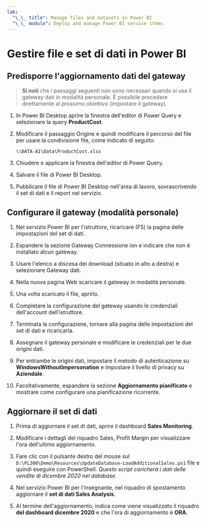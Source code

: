 ```yaml
---
lab:
  "\_\_ title": Manage files and datasets in Power BI
  "\_\_ module": Deploy and manage Power BI service items
---
```

# Gestire file e set di dati in Power BI

## Predisporre l'aggiornamento dati del gateway

> **Si noti** che i passaggi seguenti non sono necessari quando si usa il gateway dati in modalità personale. È possibile procedere direttamente al prossimo obiettivo (impostare il gateway).

1. In Power BI Desktop aprire la finestra dell'editor di Power Query e selezionare la query **ProductCost**.

1. Modificare il passaggio Origine e quindi modificare il percorso del file per usare la condivisione file, come indicato di seguito:

    `\\DATA-AI\Data\ProductCost.xlsx`

1. Chiudere e applicare la finestra dell'editor di Power Query.

1. Salvare il file di Power BI Desktop.

1. Pubblicare il file di Power BI Desktop nell'area di lavoro, sovrascrivendo il set di dati e il report nel servizio.

## Configurare il gateway (modalità personale)

1. Nel servizio Power BI per l'istruttore, ricaricare (F5) la pagina delle impostazioni del set di dati.

1. Espandere la sezione Gateway Connessione ion e indicare che non è installato alcun gateway.

1. Usare l'elenco a discesa dei download (situato in alto a destra) e selezionare Gateway dati.

1. Nella nuova pagina Web scaricare il gateway in modalità personale.

1. Una volta scaricato il file, aprirlo.

1. Completare la configurazione del gateway usando le credenziali dell'account dell'istruttore.

1. Terminata la configurazione, tornare alla pagina delle impostazioni del set di dati e ricaricarla.

1. Assegnare il gateway personale e modificare le credenziali per le due origini dati.

1. Per entrambe le origini dati, impostare il metodo di autenticazione su **WindowsWithoutImpersonation** e impostare il livello di privacy su **Aziendale**.

1. Facoltativamente, espandere la sezione **Aggiornamento pianificato** e mostrare come configurare una pianificazione ricorrente.

## Aggiornare il set di dati

1. Prima di aggiornare il set di dati, aprire il dashboard **Sales Monitoring**.

1. Modificare i dettagli del riquadro Sales, Profit Margin per visualizzare l'ora dell'ultimo aggiornamento.

1. Fare clic con il pulsante destro del mouse sul `D:\PL300\Demo\Resources\UpdateDatabase-LoadAdditionalSales.ps1` file e quindi eseguire con PowerShell. *Questo script caricherà i dati delle vendite di dicembre 2020 nel database.*

1. Nel servizio Power BI per l'insegnante, nel riquadro di spostamento aggiornare il **set di dati Sales Analysis**.

1. Al termine dell'aggiornamento, indica come viene visualizzato il riquadro **del dashboard dicembre 2020** e che l'ora di aggiornamento è **ORA**.
